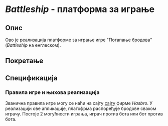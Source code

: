 # *Battleship* - платформа за играње

## Опис

Ово је реализација платформе за играње игре "Потапање бродова" (*Battleship* на енглеском). 

## Покретање

## Спецификација

### Правила игре и њихова реализација

Званична правила игре могу се наћи на сајту [сајту](https://www.hasbro.com/common/instruct/battleship.pdf) фирме *Hasbro*.
У реализацији ове апликације, платофрма распоређује бродове сваком играчу.
Постоје 2 могућности играња, играч против бота или бот против бота.